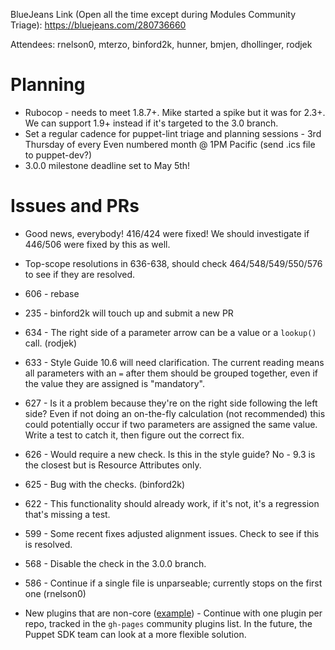 BlueJeans Link (Open all the time except during Modules Community Triage): https://bluejeans.com/280736660

Attendees: rnelson0, mterzo, binford2k, hunner, bmjen, dhollinger, rodjek

# Planning

* Rubocop - needs to meet 1.8.7+. Mike started a spike but it was for 2.3+. We can support 1.9+ instead if it's targeted to the 3.0 branch.
* Set a regular cadence for puppet-lint triage and planning sessions - 3rd Thursday of every Even numbered month @ 1PM Pacific (send .ics file to puppet-dev?)
* 3.0.0 milestone deadline set to May 5th!

# Issues and PRs

* Good news, everybody! 416/424 were fixed! We should investigate if 446/506 were fixed by this as well.
* Top-scope resolutions in 636-638, should check 464/548/549/550/576 to see if they are resolved.
* 606 - rebase
* 235 - binford2k will touch up and submit a new PR
* 634 - The right side of a parameter arrow can be a value or a `lookup()` call. (rodjek)
* 633 - Style Guide 10.6 will need clarification. The current reading means all parameters with an `=` after them should be grouped together, even if the value they are assigned is "mandatory".
* 627 - Is it a problem because they're on the right side following the left side? Even if not doing an on-the-fly calculation (not recommended) this could potentially occur if two parameters are assigned the same value. Write a test to catch it, then figure out the correct fix.
* 626 - Would require a new check. Is this in the style guide? No - 9.3 is the closest but is Resource Attributes only.
* 625 - Bug with the checks. (binford2k)
* 622 - This functionality should already work, if it's not, it's a regression that's missing a test.
* 599 - Some recent fixes adjusted alignment issues. Check to see if this is resolved.
* 568 - Disable the check in the 3.0.0 branch.
* 586 - Continue if a single file is unparseable; currently stops on the first one (rnelson0)

* New plugins that are non-core ([example](https://github.com/rodjek/puppet-lint/pull/235)) - Continue with one plugin per repo, tracked in the `gh-pages` community plugins list. In the future, the Puppet SDK team can look at a more flexible solution.
